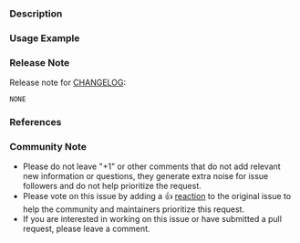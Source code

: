 <!---
Please DO NOT remove any fields from this template. If there is nothing to add, fill in N/A.
Use emojis in the pull request title according to its type:
 - Bug fix: 🐛 Fix ...
 - New feature or enhancement: 🚀 Add ...
 - Documentation: 📖 ...
For the rest type of the pull requests please use ✨.

Thank you!
--->

### Description
<!---
Please describe your changes in detail.
--->

### Usage Example
<!---
Please provide a usage example if you have implemented a new feature.
--->

### Release Note
Release note for [CHANGELOG](https://github.com/arybolovlev/docker-operator/new/main/CHANGELOG.md):
<!--
Please write a release note message.
If the change is not user-facing, leave "NONE" in the release-note block below.
-->

```release-note
NONE
```

### References
<!---
Are there any other GitHub issues (open or closed) or Pull Requests that should be linked here?
For example:
 - Fixes: GH-0000
-->

### Community Note
<!--- Please keep this note for the community --->
* Please do not leave "+1" or other comments that do not add relevant new information or questions, they generate extra noise for issue followers and do not help prioritize the request.
* Please vote on this issue by adding a 👍 [reaction](https://blog.github.com/2016-03-10-add-reactions-to-pull-requests-issues-and-comments/) to the original issue to help the community and maintainers prioritize this request.
* If you are interested in working on this issue or have submitted a pull request, please leave a comment.
